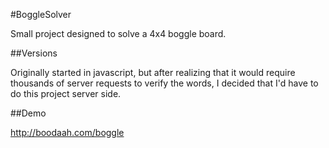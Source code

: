 #BoggleSolver

Small project designed to solve a 4x4 boggle board.


##Versions

Originally started in javascript, but after realizing that it would require thousands of server requests to verify the words, I decided that I'd have to do this project server side.


##Demo

http://boodaah.com/boggle

